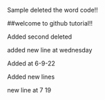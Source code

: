 Sample deleted the word code!!

##welcome to github tutorial!!

Added second deleted

added new line at wednesday

Added at 6-9-22

Added new lines

new line at 7 19
